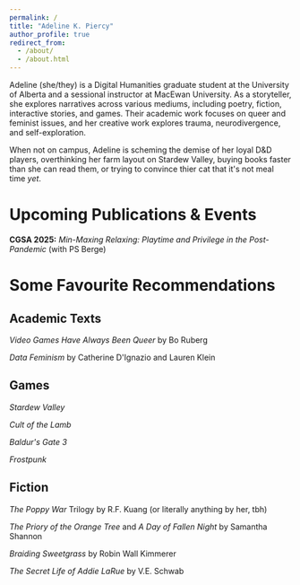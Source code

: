 ```yaml
---
permalink: /
title: "Adeline K. Piercy"
author_profile: true
redirect_from: 
  - /about/
  - /about.html
---
```



Adeline (she/they) is a Digital Humanities graduate student at the University of Alberta and a sessional instructor at MacEwan University. As a storyteller, she explores narratives across various mediums, including poetry, fiction, interactive stories, and games. Their academic work focuses on queer and feminist issues, and her creative work explores trauma, neurodivergence, and self-exploration.

When not on campus, Adeline is scheming the demise of her loyal D&D players, overthinking her farm layout on Stardew Valley, buying books faster than she can read them, or trying to convince thier cat that it's not meal time *yet*. 


Upcoming Publications & Events
=========
**CGSA 2025:** *Min-Maxing Relaxing: Playtime and Privilege in the Post-Pandemic* (with PS Berge)


Some Favourite Recommendations
=======

Academic Texts
-----
*Video Games Have Always Been Queer* by Bo Ruberg

*Data Feminism* by Catherine D'Ignazio and Lauren Klein

Games
-----
*Stardew Valley*

*Cult of the Lamb*

*Baldur's Gate 3*

*Frostpunk*

Fiction
-----
*The Poppy War* Trilogy by R.F. Kuang (or literally anything by her, tbh)

*The Priory of the Orange Tree* and *A Day of Fallen Night* by Samantha Shannon

*Braiding Sweetgrass* by Robin Wall Kimmerer

*The Secret Life of Addie LaRue* by V.E. Schwab

